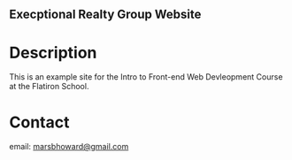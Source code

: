 Execptional Realty Group Website
----

# Description

This is an example site for the Intro to Front-end Web 
Devleopment Course at the Flatiron School.

# Contact

email: marsbhoward@gmail.com
